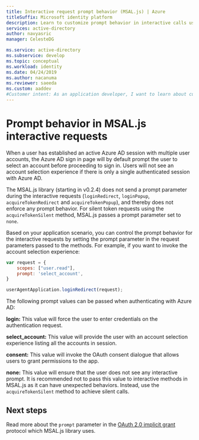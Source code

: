 ```yaml
---
title: Interactive request prompt behavior (MSAL.js) | Azure
titleSuffix: Microsoft identity platform
description: Learn to customize prompt behavior in interactive calls using the Microsoft Authentication Library for JavaScript (MSAL.js).
services: active-directory
author: navyasric
manager: CelesteDG

ms.service: active-directory
ms.subservice: develop
ms.topic: conceptual
ms.workload: identity
ms.date: 04/24/2019
ms.author: nacanuma
ms.reviewer: saeeda
ms.custom: aaddev
#Customer intent: As an application developer, I want to learn about customizing the UI prompt behaviors in MSAL.js library so I can decide if this platform meets my application development needs and requirements.
---
```


# Prompt behavior in MSAL.js interactive requests

When a user has established an active Azure AD session with multiple user accounts, the Azure AD sign in page will by default prompt the user to select an account before proceeding to sign in. Users will not see an account selection experience if there is only a single authenticated session with Azure AD.

The MSAL.js library (starting in v0.2.4) does not send a prompt parameter during the interactive requests (`loginRedirect`, `loginPopup`, `acquireTokenRedirect` and `acquireTokenPopup`), and thereby does not enforce any prompt behavior. For silent token requests using the `acquireTokenSilent` method, MSAL.js passes a prompt parameter set to `none`.

Based on your application scenario, you can control the prompt behavior for the interactive requests by setting the prompt parameter in the request parameters passed to the methods. For example, if you want to invoke the account selection experience:

```javascript
var request = {
    scopes: ["user.read"],
    prompt: 'select_account',
}

userAgentApplication.loginRedirect(request);
```


The following prompt values can be passed when authenticating with Azure AD:

**login:** This value will force the user to enter credentials on the authentication request.

**select_account:** This value will provide the user with an account selection experience listing all the accounts in session.

**consent:** This value will invoke the OAuth consent dialogue that allows users to grant permissions to the app.

**none:** This value will ensure that the user does not see any interactive prompt. It is recommended not to pass this value to interactive methods in MSAL.js as it can have unexpected behaviors. Instead, use the `acquireTokenSilent` method to achieve silent calls.

## Next steps

Read more about the `prompt` parameter in the [OAuth 2.0 implicit grant](v2-oauth2-implicit-grant-flow.md) protocol which MSAL.js library uses.

